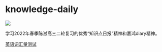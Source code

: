 # knowledge-daily

![](https://count.getloli.com/get/@knowledgedaily)

学习2022年春季陈滋高三二轮复习的优秀“知识点日报”精神和嘉鸿diary精神。

 [英语词汇量测试](http://vocabulary.ugent.be/wordtest/start)
